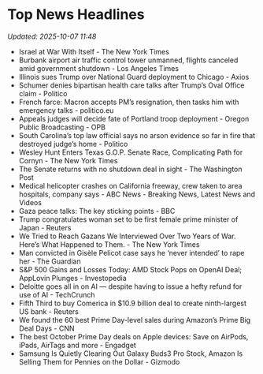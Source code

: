 # Top News Headlines

_Updated: 2025-10-07 11:48_

- Israel at War With Itself - The New York Times
- Burbank airport air traffic control tower unmanned, flights canceled amid government shutdown - Los Angeles Times
- Illinois sues Trump over National Guard deployment to Chicago - Axios
- Schumer denies bipartisan health care talks after Trump’s Oval Office claim - Politico
- French farce: Macron accepts PM’s resignation, then tasks him with emergency talks - politico.eu
- Appeals judges will decide fate of Portland troop deployment - Oregon Public Broadcasting - OPB
- South Carolina’s top law official says no arson evidence so far in fire that destroyed judge’s home - Politico
- Wesley Hunt Enters Texas G.O.P. Senate Race, Complicating Path for Cornyn - The New York Times
- The Senate returns with no shutdown deal in sight - The Washington Post
- Medical helicopter crashes on California freeway, crew taken to area hospitals, company says - ABC News - Breaking News, Latest News and Videos
- Gaza peace talks: The key sticking points - BBC
- Trump congratulates woman set to be first female prime minister of Japan - Reuters
- We Tried to Reach Gazans We Interviewed Over Two Years of War. Here’s What Happened to Them. - The New York Times
- Man convicted in Gisèle Pelicot case says he ‘never intended’ to rape her - The Guardian
- S&P 500 Gains and Losses Today: AMD Stock Pops on OpenAI Deal; AppLovin Plunges - Investopedia
- Deloitte goes all in on AI — despite having to issue a hefty refund for use of AI - TechCrunch
- Fifth Third to buy Comerica in $10.9 billion deal to create ninth-largest US bank - Reuters
- We found the 60 best Prime Day-level sales during Amazon’s Prime Big Deal Days - CNN
- The best October Prime Day deals on Apple devices: Save on AirPods, iPads, AirTags and more - Engadget
- Samsung Is Quietly Clearing Out Galaxy Buds3 Pro Stock, Amazon Is Selling Them for Pennies on the Dollar - Gizmodo